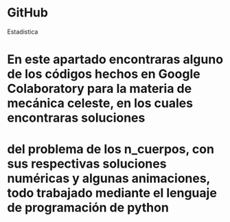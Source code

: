 # GitHub
Estadistica
# En este apartado encontraras alguno de los códigos hechos en Google Colaboratory para la materia de mecánica celeste, en los cuales encontraras soluciones 
# del problema de los n_cuerpos, con sus respectivas soluciones numéricas y algunas animaciones, todo trabajado mediante el lenguaje de programación de python
